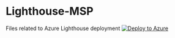 # Lighthouse-MSP
Files related to Azure Lighthouse deployment 
[![Deploy to Azure](https://aka.ms/deploytoazurebutton)](https://portal.azure.com/#create/Microsoft.Template/uri/https://raw.githubusercontent.com/mlamberty/Lighthouse-MSP/main/Deployment/azurelighthousedeploy.json?token=ARZLEAXDTRPY6W2BROASCHS7W7JKA)
